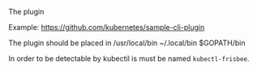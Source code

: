 

The plugin 

Example:
https://github.com/kubernetes/sample-cli-plugin

The plugin should be placed in 
/usr/local/bin
~/.local/bin
$GOPATH/bin

In order to be detectable by kubectil is must be named `kubectl-frisbee`.
